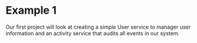 # Example 1

Our first project will look at creating a simple User service to manager user information and an activity service that audits
all events in our system. 
